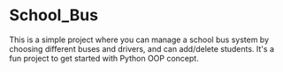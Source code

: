 # School_Bus
This is a simple project where you can manage a school bus system by choosing different buses and drivers, and can add/delete students. It's a fun project to get started with Python OOP concept.
